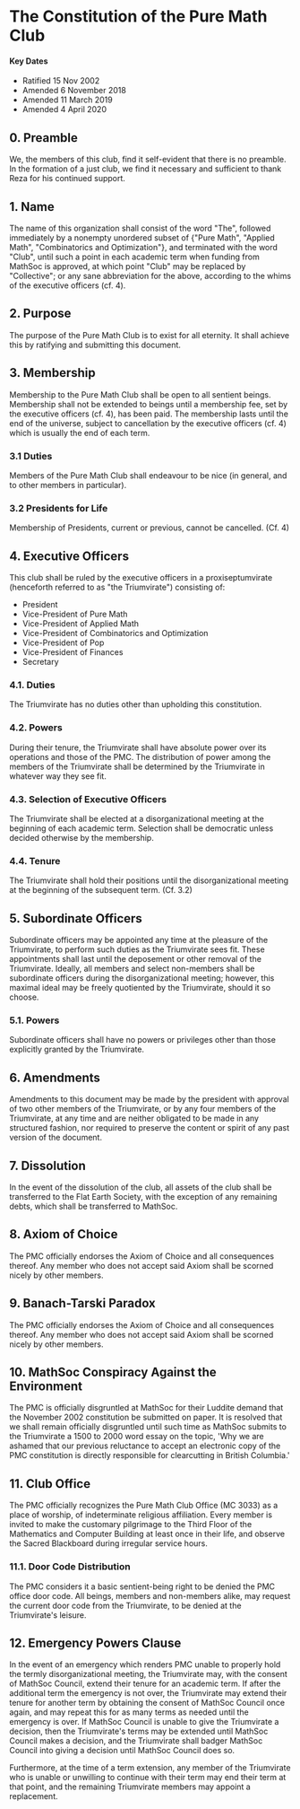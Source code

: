 # The Constitution of the Pure Math Club

#### Key Dates
- Ratified 15 Nov 2002
- Amended 6 November 2018
- Amended 11 March 2019
- Amended 4 April 2020

## 0. Preamble
We, the members of this club, find it self-evident that there is no preamble. In the formation of a just club, we find it necessary and sufficient to thank Reza for his continued support.

## 1. Name
The name of this organization shall consist of the word "The", followed immediately by a nonempty unordered subset of {"Pure Math", "Applied Math", "Combinatorics and Optimization"}, and terminated with the word "Club", until such a point in each academic term when funding from MathSoc is approved, at which point "Club" may be replaced by "Collective"; or any sane abbreviation for the above, according to the whims of the executive officers (cf. 4).

## 2. Purpose
The purpose of the Pure Math Club is to exist for all eternity. It shall achieve this by ratifying and submitting this document.

## 3. Membership
Membership to the Pure Math Club shall be open to all sentient beings. Membership shall not be extended to beings until a membership fee, set by the executive officers (cf. 4), has been paid. The membership lasts until the end of the universe, subject to cancellation by the executive officers (cf. 4) which is usually the end of each term.

### 3.1 Duties
Members of the Pure Math Club shall endeavour to be nice (in general, and to other members in particular).

### 3.2 Presidents for Life
Membership of Presidents, current or previous, cannot be cancelled. (Cf. 4)

## 4. Executive Officers
This club shall be ruled by the executive officers in a proxiseptumvirate (henceforth referred to as "the Triumvirate") consisting of:
- President
- Vice-President of Pure Math
- Vice-President of Applied Math
- Vice-President of Combinatorics and Optimization
- Vice-President of Pop
- Vice-President of Finances
- Secretary

### 4.1. Duties
The Triumvirate has no duties other than upholding this constitution.

### 4.2. Powers
During their tenure, the Triumvirate shall have absolute power over its operations and those of the PMC. The distribution of power among the members of the Triumvirate shall be determined by the Triumvirate in whatever way they see fit.

### 4.3. Selection of Executive Officers
The Triumvirate shall be elected at a disorganizational meeting at the beginning of each academic term. Selection shall be democratic unless decided otherwise by the membership.

### 4.4. Tenure
The Triumvirate shall hold their positions until the disorganizational meeting at the beginning of the subsequent term. (Cf. 3.2)

## 5. Subordinate Officers
Subordinate officers may be appointed any time at the pleasure of the Triumvirate, to perform such duties as the Triumvirate sees fit. These appointments shall last until the deposement or other removal of the Triumvirate. Ideally, all members and select non-members shall be subordinate officers during the disorganizational meeting; however, this maximal ideal may be freely quotiented by the Triumvirate, should it so choose.

### 5.1. Powers
Subordinate officers shall have no powers or privileges other than those explicitly granted by the Triumvirate.

## 6. Amendments
Amendments to this document may be made by the president with approval of two other members of the Triumvirate, or by any four members of the Triumvirate, at any time and are neither obligated to be made in any structured fashion, nor required to preserve the content or spirit of any past version of the document. 

## 7. Dissolution
In the event of the dissolution of the club, all assets of the club shall be transferred to the Flat Earth Society, with the exception of any remaining debts, which shall be transferred to MathSoc.

## 8. Axiom of Choice
The PMC officially endorses the Axiom of Choice and all consequences thereof. Any member who does not accept said Axiom shall be scorned nicely by other members.

## 9. Banach-Tarski Paradox
The PMC officially endorses the Axiom of Choice and all consequences thereof. Any member who does not accept said Axiom shall be scorned nicely by other members.

## 10. MathSoc Conspiracy Against the Environment
The PMC is officially disgruntled at MathSoc for their Luddite demand that the November 2002 constitution be submitted on paper. It is resolved that we shall remain officially disgruntled until such time as MathSoc submits to the Triumvirate a 1500 to 2000 word essay on the topic, 'Why we are ashamed that our previous reluctance to accept an electronic copy of the PMC constitution is directly responsible for clearcutting in British Columbia.'

## 11. Club Office
The PMC officially recognizes the Pure Math Club Office (MC 3033) as a place of worship, of indeterminate religious affiliation. Every member is invited to make the customary pilgrimage to the Third Floor of the Mathematics and Computer Building at least once in their life, and observe the Sacred Blackboard during irregular service hours.

### 11.1. Door Code Distribution
The PMC considers it a basic sentient-being right to be denied the PMC office door code. All beings, members and non-members alike, may request the current door code from the Triumvirate, to be denied at the Triumvirate's leisure.

## 12. Emergency Powers Clause
In the event of an emergency which renders PMC unable to properly hold the termly disorganizational meeting, the Triumvirate may, with the consent of MathSoc Council, extend their tenure for an academic term. If after the additional term the emergency is not over, the Triumvirate may extend their tenure for another term by obtaining the consent of MathSoc Council once again, and may repeat this for as many terms as needed until the emergency is over. If MathSoc Council is unable to give the Triumvirate a decision, then the Triumvirate's terms may be extended until MathSoc Council makes a decision, and the Triumvirate shall badger MathSoc Council into giving a decision until MathSoc Council does so.

Furthermore, at the time of a term extension, any member of the Triumvirate who is unable or unwilling to continue with their term may end their term at that point, and the remaining Triumvirate members may appoint a replacement.